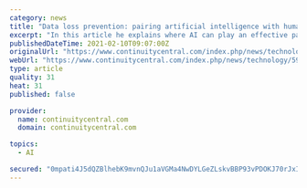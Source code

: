 ```yaml
---
category: news
title: "Data loss prevention: pairing artificial intelligence with human insight"
excerpt: "In this article he explains where AI can play an effective part in a cyber protection strategy and where trained human insight is still required. The cyber security landscape continues to evolve as cyber criminals become ever more sophisticated,"
publishedDateTime: 2021-02-10T09:07:00Z
originalUrl: "https://www.continuitycentral.com/index.php/news/technology/5940-data-loss-prevention-pairing-artificial-intelligence-with-human-insight?tmpl=component"
webUrl: "https://www.continuitycentral.com/index.php/news/technology/5940-data-loss-prevention-pairing-artificial-intelligence-with-human-insight?tmpl=component"
type: article
quality: 31
heat: 31
published: false

provider:
  name: continuitycentral.com
  domain: continuitycentral.com

topics:
  - AI

secured: "0mpati4J5dQZBlhebK9mvnQJu1aVGMa4NwDYLGeZLskvBBP93vPDOKJ70rJxIeTxzfeJ5JeVj6q8SP3V94Cf/icz7Uv/7RTBJcOX9NqPQd3m6TojPy+72g1J4N5wZagoRGxc0dZ3wO6JirLOn87J6A0C7GMU3LJAxOpOSD6puTww6SqAPKNCFlhk8C38rfuHkvW3FteiI4v0lfirTupgixAcR4vSS+4m+O/1+VC9uryO4wtEgPvHJ5DZvG72NbrpJ38HhDIEJBvJTGBFFw2N/2pYNgoT+G6IveEfec1pRN5jG6AV00nK/A8lx76tbkl62XlI67FGZD7Lr4Zjjt+yNotxZ40bqZJLCool7Ygu5EU=;TkPfky3y1Efho8OZAnxwMw=="
---
```


